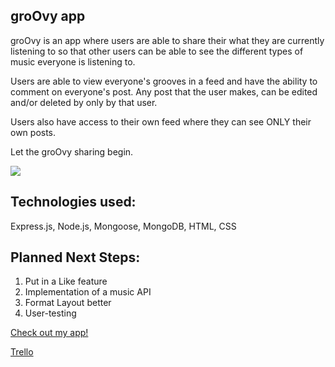 ## groOvy app

groOvy is an app where users are able to share their what they are currently listening to so that other users can be able to see the different types of music everyone is listening to. 

Users are able to view everyone's grooves in a feed and have the ability to comment on everyone's post. Any post that the user makes, can be edited and/or deleted by only by that user.

Users also have access to their own feed where they can see ONLY their own posts.

Let the groOvy sharing begin.

![](https://i.imgur.com/Ax8PrFM.png)

## Technologies used: 
Express.js, Node.js, Mongoose, MongoDB, HTML, CSS


## Planned Next Steps:
1. Put in a Like feature
2. Implementation of a music API
3. Format Layout better
4. User-testing

[Check out my app!](https://groovy-tunes.herokuapp.com/)

[Trello](https://trello.com/b/K85B6UDN/groovy)
